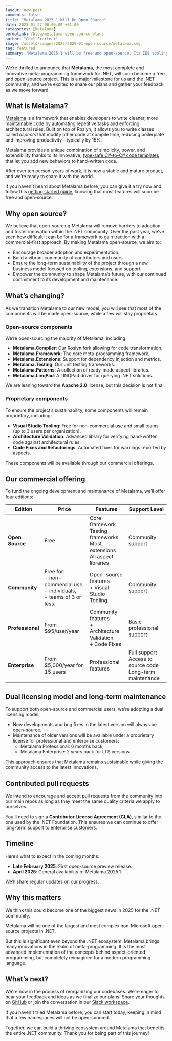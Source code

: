 ```yaml
---
layout: new-post
comments: false
title: "Metalama 2025.1 Will Be Open-Source"
date: 2025-01-27 08:00:00 +01:00
categories: [Metalama]
permalink: /blog/metalama-open-source-plans
author: "Gael Fraiteur"
image: /assets/images/2025/2025-01-open-source/metalama.svg
tag: featured
summary: "Metalama 2025.1 will be free and open-source. Its IDE tooling and some extensions will be sold under a proprietary license."
---
```


We’re thrilled to announce that **Metalama**, the most complete and innovative meta-programming framework for .NET, will soon become a free and open-source project. This is a major milestone for us and the .NET community, and we’re excited to share our plans and gather your feedback as we move forward.

## What is Metalama?

[Metalama](https://www.postsharp.net/metalama) is a framework that enables developers to write cleaner, more maintainable code by automating repetitive tasks and enforcing architectural rules. Built on top of Roslyn, it allows you to write classes called _aspects_ that modify other code at compile time, reducing boilerplate and improving productivity—typically by 15%.

Metalama provides a unique combination of simplicity, power, and extensibility thanks to its innovative, [type-safe C#-to-C# code templates](https://doc.postsharp.net/metalama/conceptual/aspects/templates) that let you add new behaviors to hand-written code.

After over ten person-years of work, it is now a stable and mature product, and we’re ready to share it with the world.

If you haven't heard about Metalama before, you can give it a try now and follow this [getting started guide](https://doc.postsharp.net/metalama/conceptual/getting-started), knowing that most features will soon be free and open-source.

## Why open source?

We believe that open-sourcing Metalama will remove barriers to adoption and foster innovation within the .NET community. Over the past year, we’ve seen how difficult it can be for a framework to gain traction with a commercial-first approach. By making Metalama open-source, we aim to:

- Encourage broader adoption and experimentation.
- Build a vibrant community of contributors and users.
- Ensure the long-term sustainability of the project through a new business model focused on tooling, extensions, and support.
- Empower the community to shape Metalama’s future, with our continued commitment to its development and maintenance.

## What’s changing?

As we transition Metalama to our new model, you will see that most of the components will be made open-source, while a few will stay proprietary.

### Open-source components

We’re open-sourcing the majority of Metalama, including:

- **Metalama.Compiler**: Our Roslyn fork allowing for code transformation.
- **Metalama.Framework**: The core meta-programming framework.
- **Metalama.Extensions**: Support for dependency injection and metrics.
- **Metalama.Testing**: Our unit testing frameworks.
- **Metalama.Patterns**: A collection of ready-made aspect libraries.
- **Metalama.LinqPad**: A LINQPad driver for querying .NET solutions.

We are leaning toward the **Apache 2.0** license, but this decision is not final.

### Proprietary components

To ensure the project’s sustainability, some components will remain proprietary, including:

- **Visual Studio Tooling**: Free for non-commercial use and small teams (up to 3 users per organization).
- **Architecture Validation**: Advanced library for verifying hand-written code against architectural rules.
- **Code Fixes and Refactorings**: Automated fixes for warnings reported by aspects.

These components will be available through our commercial offerings.

## Our commercial offering

To fund the ongoing development and maintenance of Metalama, we’ll offer four editions:

| Edition         | Price               | Features                                                                 | Support Level          |
|-----------------|---------------------|--------------------------------------------------------------------------|------------------------|
| **Open Source** | Free                | Core framework<br/>Testing frameworks<br/>Most extensions<br/>All aspect libraries          | Community support      |
| **Community**   | Free for: <br/>- non-commercial use, <br/>- individuals, <br/>- teams of 3 or less.               | Open-source features <br/>+ Visual Studio Tooling                             | Community support      |
| **Professional**| From $95/user/year  | Community features<br/>+ Architecture Validation<br/>+ Code Fixes                 | Basic professional support |
| **Enterprise**  | From $5,000/year for 15 users  | Professional features  | Full support<br/>Access to source code<br/>Long-term maintenance       |

## Dual licensing model and long-term maintenance

To support both open-source and commercial users, we’re adopting a dual licensing model:
- New developments and bug fixes in the latest version will always be open-source.
- Maintenance of older versions will be available under a proprietary license for professional and enterprise customers:
    - Metalama Professional: 6 months back,
    - Metalama Enterprise: 2 years back for LTS versions.

This approach ensures that Metalama remains sustainable while giving the community access to the latest innovations.

## Contributed pull requests

We intend to encourage and accept pull requests from the community into our main repos as long as they meet the same quality criteria we apply to ourselves.

You’ll need to sign a **Contributor License Agreement (CLA)**, similar to the one used by the .NET Foundation. This ensures we can continue to offer long-term support to enterprise customers.

## Timeline

Here’s what to expect in the coming months:

- **Late February 2025**: First open-source preview release.
- **April 2025**: General availability of Metalama 2025.1.

We’ll share regular updates on our progress.

## Why this matters

We think this could become one of the biggest news in 2025 for the .NET community.

Metalama will be one of the largest and most complex non-Microsoft open-source projects in .NET.

But this is significant even beyond the .NET ecosystem. Metalama brings many innovations in the realm of meta-programming. It is the most advanced implementation of the concepts behind aspect-oriented programming, but completely reimagined for a modern programming language.

## What’s next?

We're now in the process of reorganizing our codebases. We’re eager to hear your feedback and ideas as we finalize our plans. Share your thoughts on [GitHub](https://github.com/orgs/postsharp/discussions/388) or join the conversation in our [Slack workspace](https://www.postsharp.net/slack).

If you haven't tried Metalama before, you can start today, keeping in mind that a few namespaces will not be open-sourced.

Together, we can build a thriving ecosystem around Metalama that benefits the entire .NET community. Thank you for being part of this journey!

